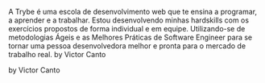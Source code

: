 A Trybe é uma escola de desenvolvimento web que te ensina a programar, a aprender e a trabalhar. Estou desenvolvendo minhas hardskills com os exercícios propostos de forma individual e em equipe. Utilizando-se de metodologias Ágeis e as Melhores Práticas de Software Engineer para se tornar uma pessoa desenvolvedora melhor e pronta para o mercado de trabalho real.
by Victor Canto

by Victor Canto

